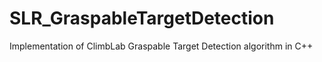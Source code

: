 # SLR_GraspableTargetDetection
Implementation of ClimbLab Graspable Target Detection algorithm in C++
